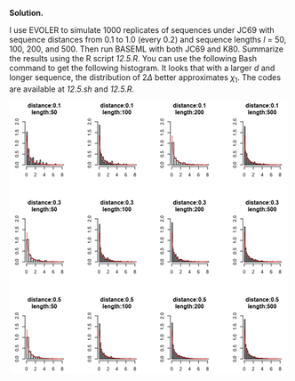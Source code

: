 **Solution.**

I use EVOLER to simulate 1000 replicates of sequences under JC69 with
sequence distances from 0.1 to 1.0 (every 0.2) and sequence lengths
$l$ = 50, 100, 200, and 500. Then run BASEML with both
JC69 and K80. Summarize the results using the R script *12.5.R*. You can
use the following Bash command to get the following histogram. It looks
that with a larger $d$ and longer sequence, the distribution of
$2\Delta$ better approximates $\chi_{1}$. The codes are available at
*12.5.sh* and *12.5.R*.

<p>
  <img src=img/12.5-1.png>
</p>
